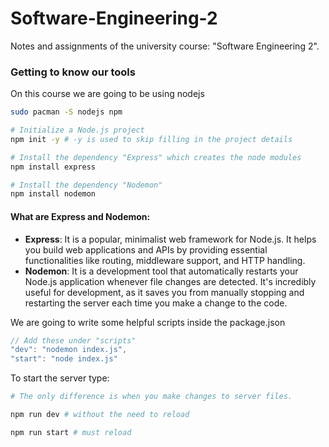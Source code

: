 # Software-Engineering-2
Notes and assignments of the university course:  "Software Engineering 2".

### Getting to know our tools
On this course we are going to be using nodejs
```bash
sudo pacman -S nodejs npm

# Initialize a Node.js project 
npm init -y # -y is used to skip filling in the project details

# Install the dependency "Express" which creates the node modules
npm install express

# Install the dependency "Nodemon" 
npm install nodemon
```
#### What are Express and Nodemon:
- **Express**: It is a popular, minimalist web framework for Node.js. It helps you build web applications and APIs by providing essential functionalities like routing, middleware support, and HTTP handling.
- **Nodemon**: It is a development tool that automatically restarts your Node.js application whenever file changes are detected. It's incredibly useful for development, as it saves you from manually stopping and restarting the server each time you make a change to the code.

We are going to write some helpful scripts inside the package.json
```javascript
// Add these under "scripts"
"dev": "nodemon index.js",
"start": "node index.js"
```
To start the server type:
```bash
# The only difference is when you make changes to server files.

npm run dev # without the need to reload

npm run start # must reload
```
